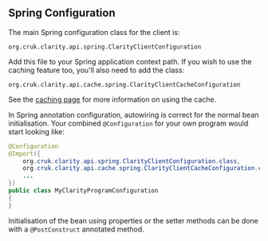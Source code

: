 ## Spring Configuration

The main Spring configuration class for the client is:

```
org.cruk.clarity.api.spring.ClarityClientConfiguration
```

Add this file to your Spring application context path. If you wish to use
the caching feature too, you'll also need to add the class:

```
org.cruk.clarity.api.cache.spring.ClarityClientCacheConfiguration
```

See the [caching page](caching.html) for more information on using
the cache.

In Spring annotation configuration, autowiring is correct for the normal
bean initialisation. Your combined `@Configuration` for your own program
would start looking like:

```Java
@Configuration
@Import({
    org.cruk.clarity.api.spring.ClarityClientConfiguration.class,
    org.cruk.clarity.api.cache.spring.ClarityClientCacheConfiguration.class,
    ...
})
public class MyClarityProgramConfiguration
{
}
```

Initialisation of the bean using properties or the setter methods can be
done with a `@PostConstruct` annotated method.

